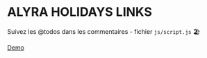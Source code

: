 # ALYRA HOLIDAYS LINKS

Suivez les @todos dans les commentaires - fichier `js/script.js` 🏖

[Demo](https://alyra-holidays-links.netlify.app)
